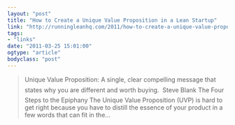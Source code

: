 ```yaml
---
layout: "post"
title: "How to Create a Unique Value Proposition in a Lean Startup"
link: "http://runningleanhq.com/2011/how-to-create-a-unique-value-proposition-in-a-lean-startup/"
tags: 
- "links"
date: "2011-03-25 15:01:00"
ogtype: "article"
bodyclass: "post"
---
```


> Unique Value Proposition: A single, clear compelling message that states why you are different and worth buying.  Steve Blank The Four Steps to the Epiphany The Unique Value Proposition (UVP) is hard to get right because you have to distill the essence of your product in a few words that can fit in the…